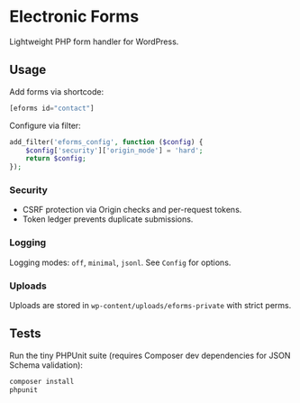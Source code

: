 # Electronic Forms

Lightweight PHP form handler for WordPress.

## Usage

Add forms via shortcode:

```php
[eforms id="contact"]
```

Configure via filter:

```php
add_filter('eforms_config', function ($config) {
    $config['security']['origin_mode'] = 'hard';
    return $config;
});
```

### Security

* CSRF protection via Origin checks and per-request tokens.
* Token ledger prevents duplicate submissions.

### Logging

Logging modes: `off`, `minimal`, `jsonl`. See `Config` for options.

### Uploads

Uploads are stored in `wp-content/uploads/eforms-private` with strict perms.

## Tests

Run the tiny PHPUnit suite (requires Composer dev dependencies for JSON Schema validation):

```bash
composer install
phpunit
```
